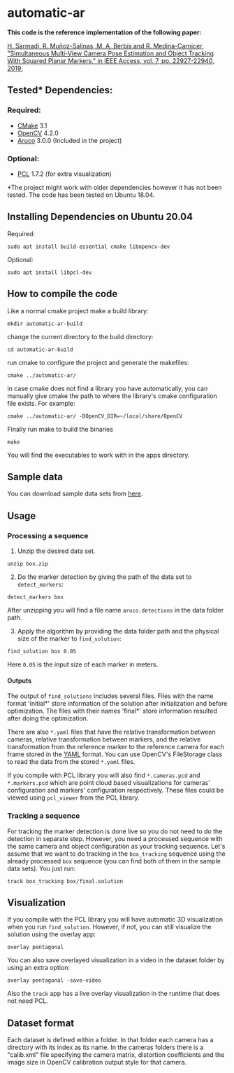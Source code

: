 # automatic-ar

**This code is the reference implementation of the following paper:**

[H. Sarmadi, R. Muñoz-Salinas, M. A. Berbís and R. Medina-Carnicer, "Simultaneous Multi-View Camera Pose Estimation and Object Tracking With Squared Planar Markers," in IEEE Access, vol. 7, pp. 22927-22940, 2019.](https://doi.org/10.1109/ACCESS.2019.2896648)

## Tested* Dependencies:

### Required:
* [CMake](https://cmake.org/) 3.1
* [OpenCV](https://opencv.org/) 4.2.0
* [Aruco](https://www.uco.es/investiga/grupos/ava/node/26) 3.0.0 (Included in the project)

### Optional:

* [PCL](http://pointclouds.org/) 1.7.2 (for extra visualization)

*The project might work with older dependencies however it has not been tested. The code has been tested on Ubuntu 18.04.

## Installing Dependencies on Ubuntu 20.04
Required:
```shell
sudo apt install build-essential cmake libopencv-dev
```
Optional:
```shell
sudo apt install libpcl-dev
```

## How to compile the code

Like a normal cmake project make a build library:

```shell
mkdir automatic-ar-build
```
change the current directory to the build directory:
```shell
cd automatic-ar-build
```
run cmake to configure the project and generate the makefiles:

```shell
cmake ../automatic-ar/
```
in case cmake does not find a library you have automatically, you can manually give cmake the path to where the library's cmake configuration file exists. For example:
```shell
cmake ../automatic-ar/ -DOpenCV_DIR=~/local/share/OpenCV
```
Finally run make to build the binaries
```shell
make
```
You will find the executables to work with in the apps directory.
## Sample data
You can download sample data sets from [here](https://sarmadi.me/public_files/automatic-ar).

## Usage

### Processing a sequence

1. Unzip the desired data set.
```shell
unzip box.zip
```
2. Do the marker detection by giving the path of the data set to `detect_markers`:
```shell
detect_markers box
```
After unzipping you will find a file name `aruco.detections` in the data folder path.

3. Apply the algorithm by providing the data folder path and the physical size of the marker to `find_solution`:
```shell
find_solution box 0.05
```
Here `0.05` is the input size of each marker in meters.

#### Outputs

The output of `find_solutions` includes several files. Files with the name format 'initial*' store information of the solution after initialization and before optimization. The files with their names 'final*' store information resulted after doing the optimization.

There are also `*.yaml` files that have the relative transformation between cameras, relative transformation between markers, and the relative transformation from the reference marker to the reference camera for each frame stored in the [YAML](http://yaml.org/) format. You can use OpenCV's FileStorage class to read the data from the stored `*.yaml` files.

If you compile with PCL library you will also find `*.cameras.pcd` and `*.markers.pcd` which are point cloud based visualizations for cameras' configuration and markers' configuration respectively. These files could be viewed using `pcl_viewer` from the PCL library.

### Tracking a sequence

For tracking the marker detection is done live so you do not need to do the detection in separate step. However, you need a processed sequence with the same camera and object configuration as your tracking sequence. Let's assume that we want to do tracking in the `box_tracking` sequence using the already processed `box` sequence (you can find both of them in the sample data sets). You just run:
```shell
track box_tracking box/final.solution
```

## Visualization
If you compile with the PCL library you will have automatic 3D visualization when you run `find_solution`. However, if not, you can still visualize the solution using the overlay app:
```shell
overlay pentagonal
```
You can also save overlayed visualization in a video in the dataset folder by using an extra option:
```shell
overlay pentagonal -save-video
```
Also the `track` app has a live overlay visualization in the runtime that does not need PCL.

## Dataset format

Each dataset is defined within a folder. In that folder each camera has a directory with its index as its name. In the cameras folders there is a "calib.xml" file specifying the camera matrix, distortion coefficients and the image size in OpenCV calibration output style for that camera.
